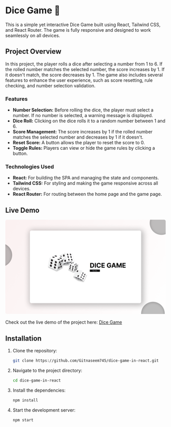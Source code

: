 # Dice Game 🎲

This is a simple yet interactive Dice Game built using React, Tailwind CSS, and React Router. The game is fully responsive and designed to work seamlessly on all devices.

## Project Overview

In this project, the player rolls a dice after selecting a number from 1 to 6. If the rolled number matches the selected number, the score increases by 1. If it doesn't match, the score decreases by 1. The game also includes several features to enhance the user experience, such as score resetting, rule checking, and number selection validation.

### Features

- **Number Selection:** Before rolling the dice, the player must select a number. If no number is selected, a warning message is displayed.
- **Dice Roll:** Clicking on the dice rolls it to a random number between 1 and 6.
- **Score Management:** The score increases by 1 if the rolled number matches the selected number and decreases by 1 if it doesn't.
- **Reset Score:** A button allows the player to reset the score to 0.
- **Toggle Rules:** Players can view or hide the game rules by clicking a button.

### Technologies Used

- **React:** For building the SPA and managing the state and components.
- **Tailwind CSS:** For styling and making the game responsive across all devices.
- **React Router:** For routing between the home page and the game page.

## Live Demo

![Demo Image](https://github.com/Gitnaseem745/dice-game-in-react/blob/main/public/assets/demoImage.png)

Check out the live demo of the project here: [Dice Game](https://dice-game-in-react.vercel.app/)


## Installation

1. Clone the repository:
   ```bash
   git clone https://github.com/Gitnaseem745/dice-game-in-react.git
2. Navigate to the project directory:
   ```bash
   cd dice-game-in-react
3. Install the dependencies:
   ```bash
   npm install

4. Start the development server:
   ```bash
   npm start
